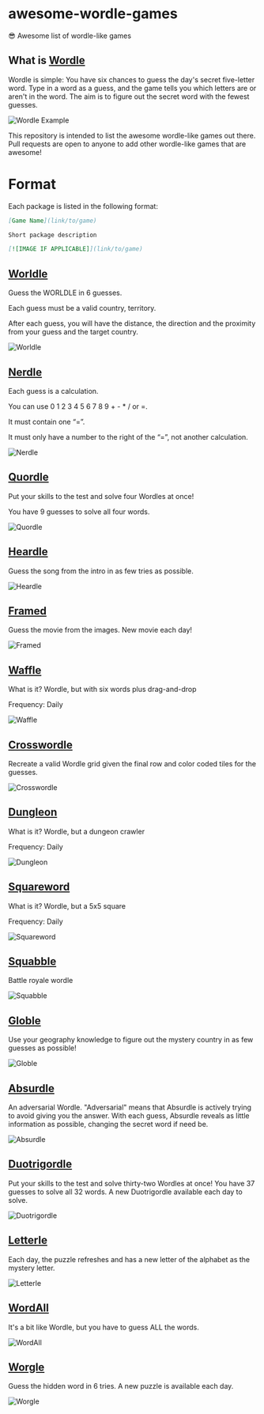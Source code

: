 # awesome-wordle-games

😎 Awesome list of wordle-like games

## What is [Wordle](https://www.nytimes.com/games/wordle/index.html)

Wordle is simple: You have six chances to guess the day's secret five-letter word. Type in a word as a guess, and the game tells you which letters are or aren't in the word. The aim is to figure out the secret word with the fewest guesses.

![Wordle Example](https://i.guim.co.uk/img/media/b4977654b509967eef77b87c256fa639f0ef807a/65_137_887_532/master/887.jpg?width=620&quality=45&auto=format&fit=max&dpr=2&s=7b46cbf3b91befae550d51074ec812bb)

This repository is intended to list the awesome wordle-like games out there. Pull requests are open to anyone to add other wordle-like games that are awesome!

# Format

Each package is listed in the following format:

``` markdown
[Game Name](link/to/game)

Short package description

[![IMAGE IF APPLICABLE]](link/to/game)
```

## [Worldle](https://worldle.teuteuf.fr/)

Guess the WORLDLE in 6 guesses.

Each guess must be a valid country, territory.

After each guess, you will have the distance, the direction and the proximity from your guess and the target country.

![Worldle](img/worldle.png)

## [Nerdle](https://nerdlegame.com/)

Each guess is a calculation.

You can use 0 1 2 3 4 5 6 7 8 9 + - * / or =.

It must contain one “=”.

It must only have a number to the right of the “=”, not another calculation.

![Nerdle](img/nerdle.png)

## [Quordle](https://www.quordle.com/)

Put your skills to the test and solve four Wordles at once! 

You have 9 guesses to solve all four words. 

![Quordle](img/quordle.jpeg)

## [Heardle](https://www.heardle.app/)

Guess the song from the intro in as few tries as possible.

![Heardle](img/heardle.jpeg)

## [Framed](https://framed.wtf/)

Guess the movie from the images. New movie each day!

![Framed](img/framed.png)

## [Waffle](https://wafflegame.net/)

What is it? Wordle, but with six words plus drag-and-drop

Frequency: Daily

![Waffle](img/waffle.png)

## [Crosswordle](https://crosswordle.vercel.app/)

Recreate a valid Wordle grid given the final row and color coded tiles for the guesses.

![Crosswordle](img/crosswordle.png)

## [Dungleon](https://www.dungleon.com/)

What is it? Wordle, but a dungeon crawler

Frequency: Daily

![Dungleon](img/dungleon.png)

## [Squareword](https://squareword.org/)

What is it? Wordle, but a 5x5 square

Frequency: Daily

![Squareword](img/squareword.png)

## [Squabble](https://squabble.me/)

Battle royale wordle

![Squabble](img/squabble.jpeg)

## [Globle](https://globle-game.com/)

Use your geography knowledge to figure out the mystery country in as few guesses as possible!

![Globle](img/globle.jpeg)

## [Absurdle](https://qntm.org/files/absurdle/absurdle.html)

An adversarial Wordle. "Adversarial" means that Absurdle is actively trying to avoid giving you the answer. With each guess, Absurdle reveals as little information as possible, changing the secret word if need be.

![Absurdle](https://user-images.githubusercontent.com/5532783/163420236-994bacd3-93c3-4d3a-9343-891c3d219e18.png)

## [Duotrigordle](https://duotrigordle.com)

Put your skills to the test and solve thirty-two Wordles at once! You have 37 guesses to solve all 32 words. A new Duotrigordle available each day to solve.

![Duotrigordle](img/duotrigordle.png)

## [Letterle](https://edjefferson.com/letterle/)

Each day, the puzzle refreshes and has a new letter of the alphabet as the mystery letter.

![Letterle](img/letterle.png)

## [WordAll](https://wordall.xyz)

It's a bit like Wordle, but you have to guess ALL the words.

![WordAll](img/wordall.png)

## [Worgle](https://bronze-age.com/worgle/)

Guess the hidden word in 6 tries. A new puzzle is available each day.

![Worgle](img/worgle.png)
